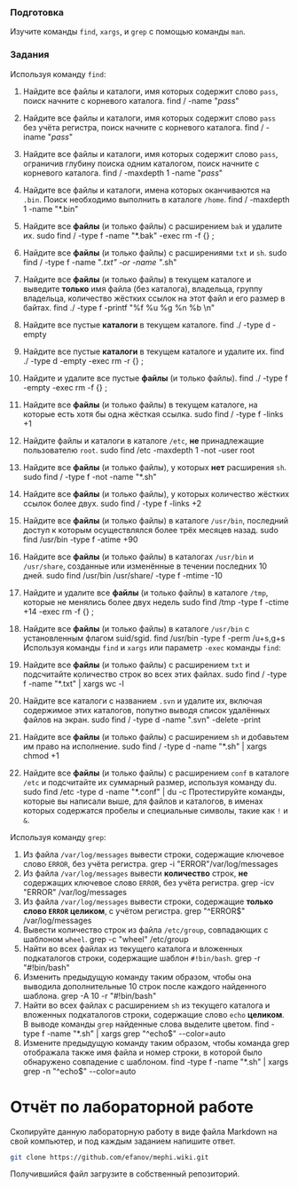 ### Подготовка

Изучите команды `find`, `xargs`, и `grep` с помощью команды `man`.

### Задания

Используя команду `find`:

1. Найдите все файлы и каталоги, имя которых содержит слово `pass`, поиск начните с корневого каталога.
find / -name "*pass*"
1. Найдите все файлы и каталоги, имя которых содержит слово `pass` без учёта регистра, поиск начните с корневого каталога.
find / -iname "*pass*"
1. Найдите все файлы и каталоги, имя которых содержит слово `pass`, ограничив глубину поиска одним каталогом, поиск начните с корневого каталога.
find / -maxdepth 1  -name "*pass*"
1. Найдите все файлы и каталоги, имена которых оканчиваются на `.bin`. Поиск необходимо выполнить в каталоге `/home`.
find / -maxdepth 1  -name "*.bin"
1. Найдите все **файлы** (и только файлы) с расширением `bak` и удалите их.
sudo find / -type f -name "*.bak" -exec rm -f {} \;
1. Найдите все **файлы** (и только файлы) с расширениями `txt` и `sh`.
 sudo find / -type f -name "*.txt" -or -name "*.sh"
1. Найдите все **файлы** (и только файлы) в текущем каталоге и выведите **только** имя файла (без каталога), владельца, группу владельца, количество жёстких ссылок на этот файл и его размер в байтах.
 find ./ -type f -printf "%f %u %g %n %b \n"
1. Найдите все пустые **каталоги** в текущем каталоге.
find ./ -type d -empty
1. Найдите все пустые **каталоги** в текущем каталоге и удалите их.
find ./ -type d -empty -exec rm -r {} \;
1. Найдите и удалите все пустые **файлы** (и только файлы).
find ./ -type f -empty -exec rm -f {} \;
1. Найдите все **файлы** (и только файлы) в текущем каталоге, на которые есть хотя бы одна жёсткая ссылка.
sudo find / -type f -links +1
1. Найдите файлы и каталоги в каталоге `/etc`, **не** принадлежащие пользователю `root`.
sudo find /etc -maxdepth 1 -not -user root
1. Найдите все **файлы** (и только файлы), у которых **нет** расширения `sh`.
sudo find / -type f -not -name "*.sh"
1. Найдите все **файлы** (и только файлы), у которых количество жёстких ссылок более двух.
sudo find / -type f -links +2
1. Найдите все **файлы** (и только файлы) в каталоге `/usr/bin`, последний доступ к которым осуществлялся более трёх месяцев назад.
sudo find /usr/bin -type f -atime +90
1. Найдите все **файлы** (и только файлы) в каталогах `/usr/bin` и `/usr/share`, созданные или изменённые в течении последних 10 дней.
sudo find /usr/bin /usr/share/ -type f -mtime -10
1. Найдите и удалите все **файлы** (и только файлы) в каталоге `/tmp`, которые не менялись более двух недель
sudo find /tmp -type f -ctime +14 -exec rm -f {} \;
1. Найдите все **файлы** (и только файлы) в каталоге `/usr/bin` с установленным флагом suid/sgid.
find /usr/bin -type f -perm /u+s,g+s
Используя команды `find` и `xargs` или параметр `-exec` команды `find`:

1. Найдите все **файлы** (и только файлы) с расширением `txt` и подсчитайте количество строк во всех этих файлах.
sudo find / -type f -name "*.txt" | xargs wc -l
1. Найдите все каталоги с названием `.svn` и удалите их, включая содержимое этих каталогов, попутно выводя список удалённых файлов на экран.
sudo find / -type d -name ".svn" -delete -print
1. Найдите все **файлы** (и только файлы) с расширением `sh` и добавьтем им право на исполнение.
sudo find / -type d -name "*.sh" | xargs chmod +1
1. Найдите все **файлы** (и только файлы) с расширением `conf` в каталоге `/etc` и подсчитайте их суммарный размер, используя команду du.
sudo find /etc -type d -name "*.conf" | du -c
Протестируйте команды, которые вы написали выше, для файлов и каталогов, в именах которых содержатся пробелы и специальные символы, такие как `!` и `&`.

Используя команду `grep`:

1. Из файла `/var/log/messages` вывести строки, содержащие ключевое слово `ERROR`, без учёта регистра.
grep -i "ERROR"/var/log/messages 
1. Из файла `/var/log/messages` вывести **количество** строк, **не** содержащих ключевое слово `ERROR`, без учёта регистра.
grep -icv "ERROR" /var/log/messages 
1. Из файла `/var/log/messages` вывести строки, содержащие **только слово `ERROR` целиком**, с учётом регистра.
grep  "^ERROR$" /var/log/messages
1. Вывести количество строк из файла `/etc/group`, совпадающих с шаблоном `wheel`.
grep -c "wheel" /etc/group
1. Найти во всех файлах из текущего каталога и вложенных подкаталогов строки, содержащие шаблон `#!bin/bash`.
grep -r "#!bin/bash"
1. Изменить предыдущую команду таким образом, чтобы она выводила дополнительные 10 строк после каждого найденного шаблона.
grep -A 10 -r "#!bin/bash" 
1. Найти во всех файлах с расширением `sh` из текущего каталога и вложенных подкаталогов строки, содержащие слово `echo` **целиком**. В выводе команды `grep` найденные слова выделите цветом.
find -type f -name "*.sh" | xargs grep "^echo$" --color=auto
1. Измените предыдущую команду таким образом, чтобы команда grep отображала также имя файла и номер строки, в которой было обнаружено совпадение с шаблоном.
find -type f -name "*.sh" | xargs grep -n "^echo$" --color=auto
# Отчёт по лабораторной работе

Скопируйте данную лабораторную работу в виде файла Markdown на свой компьютер, и под каждым заданием напишите ответ.

```sh
git clone https://github.com/efanov/mephi.wiki.git
```

Получившийся файл загрузите в собственный репозиторий.
